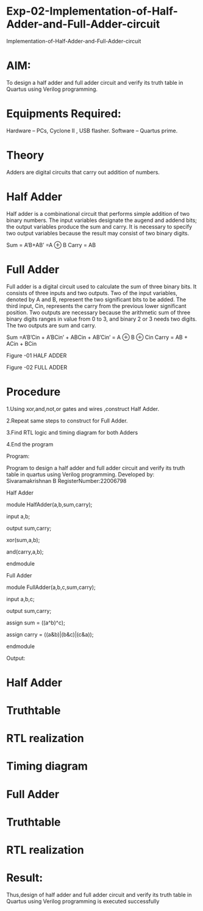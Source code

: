 # Exp-02-Implementation-of-Half-Adder-and-Full-Adder-circuit
Implementation-of-Half-Adder-and-Full-Adder-circuit

# AIM:

To design a half adder and full adder circuit and verify its truth table in Quartus using Verilog programming.

# Equipments Required:
Hardware – PCs, Cyclone II , USB flasher. Software – Quartus prime.

# Theory

Adders are digital circuits that carry out addition of numbers.

# Half Adder

Half adder is a combinational circuit that performs simple addition of two binary numbers. The input variables designate the augend and addend bits; the output variables produce the sum and carry. It is necessary to specify two output variables because the result may consist of two binary digits.

Sum = A’B+AB’ =A ⊕ B Carry = AB

# Full Adder

Full adder is a digital circuit used to calculate the sum of three binary bits. It consists of three inputs and two outputs. Two of the input variables, denoted by A and B, represent the two significant bits to be added. The third input, Cin, represents the carry from the previous lower significant position. Two outputs are necessary because the arithmetic sum of three binary digits ranges in value from 0 to 3, and binary 2 or 3 needs two digits. The two outputs are sum and carry.

Sum =A’B’Cin + A’BCin’ + ABCin + AB’Cin’ = A ⊕ B ⊕ Cin Carry = AB + ACin + BCin


Figure -01 HALF ADDER


Figure -02 FULL ADDER

# Procedure
1.Using xor,and,not,or gates and wires ,construct Half Adder.

2.Repeat same steps to construct for Full Adder.

3.Find RTL logic and timing diagram for both Adders

4.End the program

Program:

Program to design a half adder and full adder circuit and verify its truth table in quartus using Verilog programming.
Developed by: Sivaramakrishnan B
RegisterNumber:22006798

Half Adder

module HalfAdder(a,b,sum,carry);

input a,b;

output sum,carry;

xor(sum,a,b);

and(carry,a,b);

endmodule

Full Adder

module FullAdder(a,b,c,sum,carry);

input a,b,c;

output sum,carry;

assign sum = ((a^b)^c);

assign carry = ((a&b)|(b&c)|(c&a));

endmodule

Output:
# Half Adder

# Truthtable

# RTL realization

# Timing diagram

# Full Adder

# Truthtable

# RTL realization

# Result:
Thus,design of half adder and full adder circuit and verify its truth table in Quartus using Verilog programming is executed successfully
